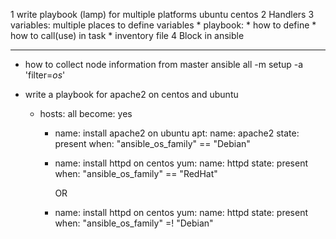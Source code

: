 1 write playbook (lamp) for multiple platforms
   ubuntu
   centos
2 Handlers
3 variables:
  multiple places to define variables
    * playbook:
       * how to define
       * how to call(use) in task
    * inventory file
4 Block in ansible



---------
* how to collect node information from master
  ansible all -m setup -a 'filter=*os*'

* write a playbook for apache2 on centos and ubuntu

  - hosts: all
    become: yes
    - name: install apache2 on ubuntu
      apt: 
        name: apache2
        state: present
      when:  "ansible_os_family" == "Debian"
    - name: install httpd on centos
      yum: 
        name: httpd
        state: present 
      when: "ansible_os_family" == "RedHat"

      OR
    - name: install httpd on centos
      yum: 
        name: httpd
        state: present 
      when: "ansible_os_family" =! "Debian"


